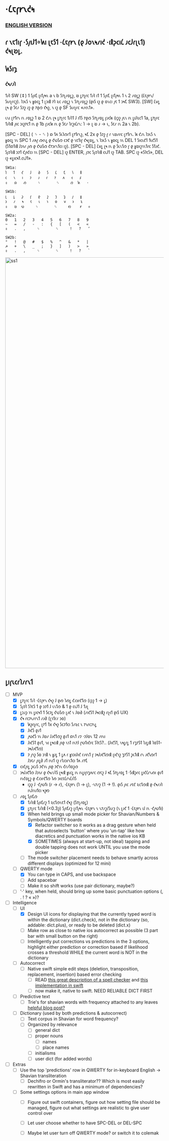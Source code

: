 # ·𐑖𐑱𐑝𐑾𐑯𐑒𐑰
### [ENGLISH VERSION](https://github.com/mindcat/ShavianKey/blob/main/README-en.md)
## 𐑩 𐑯𐑱𐑑𐑦𐑝 ·𐑕𐑢𐑦𐑓𐑑⸰⁠⁠𐑿𐑦 𐑚𐑱𐑕𐑑 ·𐑖𐑱𐑝𐑾𐑯 (𐑞 𐑓𐑴𐑯𐑰𐑥𐑦𐑒 ·𐑦𐑙𐑜𐑤𐑦𐑖 𐑨𐑤𐑓𐑩𐑚𐑧𐑑) 𐑒𐑰𐑚𐑹𐑛.

## 𐑿𐑕𐑦𐑡

### 𐑒𐑰𐑥𐑨𐑐
𐑑𐑨𐑐 SW (⇕) 𐑑 𐑕𐑢𐑦𐑗 𐑚𐑦𐑑𐑢𐑰𐑯 a 𐑯 b 𐑕𐑳𐑚𐑥𐑴𐑛𐑟, 𐑹 𐑛𐑳𐑚𐑩𐑤 𐑑𐑨𐑐 𐑦𐑑 𐑑 𐑕𐑢𐑦𐑗 𐑚𐑦𐑑𐑢𐑰𐑯 1 𐑯 2 𐑥𐑴𐑛𐑟 (𐑖𐑱𐑝𐑾𐑯/𐑕𐑦𐑥𐑚𐑩𐑤𐑟). 𐑐𐑮𐑧𐑕 𐑯 𐑣𐑴𐑤𐑛 𐑑 𐑚𐑮𐑦𐑙 𐑳𐑐 𐑷𐑤 𐑥𐑴𐑛𐑟 𐑯 𐑕𐑳𐑚𐑥𐑴𐑛𐑟 (𐑞𐑦𐑕 𐑦𐑟 𐑞 𐑴𐑯𐑤𐑦 𐑢𐑱 𐑑 𐑮𐑰𐑗 SW3). [SW] 𐑖𐑫𐑛 𐑚𐑰 𐑞 𐑕𐑱𐑥 𐑕𐑲𐑟 𐑨𐑟 𐑞 𐑳𐑞𐑼 𐑒𐑰𐑟, 𐑯 𐑦𐑟 𐑞 SF 𐑕𐑦𐑥𐑚𐑩𐑤 «𐑥𐑬𐑯𐑑».

𐑧𐑯𐑦 𐑚𐑳𐑑𐑩𐑯 𐑦𐑯 𐑥𐑴𐑛𐑟 1 𐑹 2 𐑒𐑨𐑯 𐑚𐑰 𐑛𐑳𐑚𐑩𐑤 𐑑𐑨𐑐𐑑 𐑓 𐑦𐑑𐑕 𐑳𐑞𐑼 𐑕𐑳𐑚𐑥𐑴𐑛 𐑝𐑨𐑤𐑿 (𐑦𐑜𐑟 𐑢𐑧𐑯 𐑦𐑯 𐑛𐑦𐑓𐑷𐑤𐑑 1a, 𐑛𐑳𐑚𐑩𐑤 𐑑𐑨𐑐𐑦𐑙 𐑢𐑦𐑤 𐑮𐑦𐑟𐑳𐑤𐑑 𐑦𐑯 𐑞 1b 𐑝𐑨𐑤𐑿 𐑦𐑯 𐑞 𐑕𐑱𐑥 𐑐𐑩𐑟𐑦𐑖𐑩𐑯: 𐑐 -> 𐑚 𐑹 𐑨 -> 𐑧, 𐑕𐑱𐑥 𐑦𐑯 2a 𐑯 2b).

[SPC - DEL] ( ␠ - ␈ ) 𐑸 𐑑𐑵 𐑕𐑧𐑐𐑼𐑩𐑑 𐑚𐑳𐑑𐑩𐑯𐑟, 𐑰𐑗 2x 𐑞 𐑕𐑲𐑟 𐑝 𐑩 𐑯𐑹𐑥𐑩𐑤 𐑚𐑳𐑑𐑩𐑯. 𐑿 𐑒𐑨𐑯 𐑐𐑮𐑧𐑕 𐑯 𐑣𐑴𐑤𐑛 𐑪𐑯 SPC 𐑑 𐑥𐑵𐑝 𐑼𐑬𐑯𐑛 𐑞 𐑒𐑻𐑕𐑼 𐑤𐑲𐑒 𐑞 𐑯𐑱𐑑𐑦𐑝 𐑒𐑰𐑚𐑹𐑛, 𐑯 𐑐𐑮𐑧𐑕 𐑯 𐑣𐑴𐑤𐑛 𐑪𐑯 DEL 𐑑 𐑕𐑦𐑤𐑧𐑒𐑑 𐑑𐑧𐑒𐑕𐑑 (𐑕𐑑𐑸𐑑𐑦𐑙 𐑓𐑮𐑪𐑥 𐑢𐑺 𐑞 𐑒𐑻𐑕𐑼 𐑒𐑳𐑮𐑩𐑯𐑑𐑤𐑦 𐑦𐑟). [SPC - DEL] 𐑖𐑫𐑛 𐑚𐑰 𐑦𐑯 𐑞 𐑕𐑧𐑯𐑑𐑼 𐑝 𐑞 𐑣𐑹𐑦𐑟𐑪𐑯𐑑𐑩𐑤 𐑕𐑑𐑨𐑒. 𐑕𐑢𐑲𐑐𐑦𐑙 𐑮𐑲𐑑 𐑒𐑢𐑦𐑒𐑤𐑦 𐑪𐑯 [SPC - DEL] 𐑦𐑟 ENTER, 𐑢𐑲𐑤 𐑕𐑢𐑲𐑐𐑦𐑙 𐑤𐑧𐑓𐑑 𐑦𐑟 TAB. SPC 𐑦𐑟 «𐑕𐑐𐑱𐑕», DEL 𐑦𐑟 «𐑛𐑦𐑤𐑰𐑑.𐑤𐑧𐑓𐑑».

```
SW1a:
𐑐	𐑑	𐑒	𐑓	𐑔	𐑕	𐑖	𐑗	𐑘	𐑙
𐑤	𐑯	𐑦	𐑲	𐑨	𐑩	𐑳	𐑵	𐑬	𐑭
⇕	𐑸	𐑺     ␠       ␈     𐑼  𐑿   ·

SW1b:
𐑚	𐑛	𐑜	𐑝	𐑞	𐑟	𐑠	𐑡	𐑢	𐑣
𐑮	𐑥	𐑰	𐑱	𐑧	𐑪	𐑴	𐑫	𐑶	𐑷
⇕   𐑹  𐑻     ␠       ␈     𐑽	𐑾	⸰⁠⁠

SW2a:
0	1	2	3	4	5	6	7	8	9
~	=	/	-	:	{	[	(	<	«
⇕	.	,     ␠       ␈     !	?	‘

SW2b:
°	!	@	#	$	%	^	&	*	|
☭	+	\	_	;	}	]	)	>	»
⇕	.	,     ␠       ␈     !	?	`
```

<img width="679" height="1306" alt="ss1" src="https://github.com/user-attachments/assets/08fe686d-9919-4b01-81be-b54acf750e70" />

## 𐑛𐑦𐑝𐑧𐑤𐑩𐑐𐑥𐑩𐑯𐑑
- [ ] MVP
  - [x] 𐑛𐑳𐑚𐑩𐑤 𐑑𐑨𐑐 ·𐑖𐑱𐑝𐑾𐑯 𐑒𐑰𐑟 𐑓 𐑞𐑺 𐑐𐑺𐑛 𐑒𐑨𐑮𐑩𐑒𐑑𐑼 (𐑦𐑜𐑟 𐑑 -> 𐑛)
  - [x] 𐑕𐑢𐑲𐑐 𐑕𐑐𐑱𐑕 𐑑 𐑞 𐑮𐑲𐑑 𐑓 𐑧𐑯𐑑𐑼 & 𐑑 𐑞 𐑤𐑧𐑓𐑑 𐑓 𐑑𐑨𐑚
  - [x] 𐑛𐑮𐑨𐑜 𐑪𐑯 𐑛𐑦𐑤𐑰𐑑 𐑑 𐑕𐑤𐑲𐑛 𐑒𐑻𐑕𐑼 𐑚𐑨𐑒 𐑯 𐑓𐑹𐑔 (𐑥𐑦𐑒𐑕𐑑 𐑓𐑰𐑤𐑦𐑙𐑟 𐑩𐑚𐑬𐑑 𐑞𐑦𐑕 UX)
  - [x] 𐑒𐑰 𐑩𐑤𐑲𐑯𐑥𐑩𐑯𐑑 𐑥𐑨𐑔 (𐑚𐑪𐑑𐑩𐑥 𐑮𐑴)
    - [x] 𐑿𐑟𐑩𐑚𐑩𐑤, 𐑚𐑳𐑑 1x 𐑒𐑰𐑟 𐑕𐑤𐑲𐑑𐑤𐑦 𐑕𐑥𐑷𐑤 𐑯 𐑳𐑯𐑩𐑤𐑲𐑯𐑛
    - [x] 𐑓𐑦𐑒𐑕 𐑞𐑨𐑑
    - [x] 𐑢𐑻𐑒𐑕 𐑪𐑯 𐑓𐑹𐑥 𐑓𐑨𐑒𐑑𐑼𐑟 𐑞𐑨𐑑 𐑸𐑯𐑑 𐑥𐑲 ·𐑲𐑓𐑴𐑯 12 𐑥𐑦𐑯𐑦
    - [x] 𐑓𐑦𐑒𐑕𐑑 𐑞𐑨𐑑, 𐑯𐑬 𐑛𐑰𐑤𐑦𐑙 𐑢𐑦𐑞 𐑯𐑪𐑑 𐑦𐑯𐑳𐑓 𐑝𐑻𐑑𐑦𐑒𐑩𐑤 𐑕𐑐𐑱𐑕?.. (𐑓𐑦𐑒𐑕𐑑, 𐑯𐑰𐑛𐑩𐑛 𐑑 𐑩𐑡𐑳𐑕𐑑 𐑐𐑨𐑛𐑦𐑙 𐑐𐑴𐑕𐑑-𐑮𐑰𐑓𐑨𐑒𐑑𐑼)
    - [x] 𐑲 𐑢𐑪𐑟 𐑕𐑴 𐑮𐑪𐑙 𐑯 𐑣𐑨𐑛 𐑑 𐑛𐑵 𐑩 𐑣𐑪𐑮𐑦𐑓𐑦𐑒 𐑩𐑥𐑬𐑯𐑑 𐑝 𐑮𐑰𐑓𐑨𐑒𐑑𐑼𐑦𐑙 𐑚𐑦𐑒𐑪𐑟 𐑡𐑳𐑕𐑑 𐑜𐑧𐑑𐑦𐑙 𐑩𐑯 𐑨𐑒𐑘𐑼𐑩𐑑 𐑓𐑮𐑱𐑥 𐑢𐑦𐑛𐑔 𐑨𐑑 𐑦𐑯𐑦𐑑 𐑦𐑟 𐑩𐑐𐑨𐑮𐑩𐑯𐑑𐑤𐑦 𐑑𐑵 𐑥𐑳𐑗
  - [x] 𐑤𐑦𐑒𐑢𐑦𐑛 𐑜𐑤𐑨𐑕 𐑲𐑒𐑪𐑯 𐑢𐑦𐑞 𐑲𐑒𐑪𐑯 𐑒𐑩𐑥𐑐𐑴𐑟𐑼
  - [ ] 𐑮𐑰𐑓𐑨𐑒𐑑𐑼 𐑓𐑮𐑪𐑥 𐑞 𐑒𐑰𐑥𐑨𐑐𐑕 𐑚𐑰𐑦𐑙 𐑣𐑧𐑤𐑛 𐑦𐑯 𐑦𐑯𐑛𐑦𐑝𐑦𐑡𐑵𐑩𐑤 𐑼𐑱𐑟 𐑓 𐑰𐑗 𐑕𐑳𐑚𐑥𐑴𐑛 𐑑 ·𐑕𐑦𐑙𐑜𐑩𐑤 𐑛𐑦𐑒𐑖𐑩𐑯𐑺𐑦 𐑞𐑨𐑑 𐑦𐑯𐑒𐑴𐑛𐑟 𐑞 𐑒𐑨𐑮𐑩𐑒𐑑𐑼 𐑐𐑺 𐑮𐑦𐑤𐑱𐑖𐑩𐑯𐑖𐑦𐑐𐑕
    - 𐑦𐑜𐑟 𐑓 ·𐑒𐑢𐑻𐑑𐑦 (𐑩 -> 𐑩), ·𐑖𐑱𐑝𐑾𐑯 (𐑐 -> 𐑚), ·𐑯𐑳𐑥𐑟 (1 -> !). 𐑞𐑦𐑕 𐑢𐑦𐑤 𐑥𐑱𐑒 𐑷𐑤𐑑𐑼𐑦𐑙 𐑞 𐑒𐑰𐑥𐑨𐑐 𐑦𐑯𐑓𐑦𐑯𐑦𐑑𐑤𐑦 𐑰𐑟𐑽
  - [ ] 𐑥𐑴𐑛 𐑕𐑢𐑦𐑗𐑼
    - [x] 𐑑𐑨𐑐𐑦𐑙 𐑕𐑢𐑦𐑗𐑩𐑟 𐑑 𐑷𐑤𐑑𐑼𐑯𐑱𐑑 𐑒𐑰𐑟 (𐑕𐑳𐑚𐑥𐑴𐑛)
    - [x] 𐑛𐑳𐑚𐑩𐑤 𐑑𐑨𐑐𐑦𐑙 (<0.3𐑟) 𐑕𐑢𐑦𐑗𐑩𐑟 𐑚𐑦𐑑𐑢𐑰𐑯 ·𐑖𐑱𐑝𐑾𐑯 𐑯 𐑯𐑳𐑥𐑟/𐑕𐑦𐑥𐑟 (𐑯 𐑚𐑨𐑒 𐑑 ·𐑖𐑱𐑝𐑾𐑯 𐑦𐑓 𐑦𐑯 ·𐑒𐑢𐑻𐑑𐑦)
    - [x] When held brings up small mode picker for Shavian/Numbers & Symbols/QWERTY boards
      - [x] Refactor switcher so it works as a drag gesture when held that autoselects 'button'
            where you 'un-tap' like how diacretics and punctuation works in the native ios KB
      - [x] SOMETIMES (always at start-up, not ideal) tapping and double tapping does not work UNTIL you use the mode picker
    - [ ] The mode switcher placement needs to behave smartly across different displays (optimized for 12 mini)
  - [ ] QWERTY mode
    - [x] You can type in CAPS, and use backspace
    - [ ] Add spacebar
    - [ ] Make it so shift works (use pair dictionary, maybe?)
  - [ ] '·' key, when held, should bring up some basic punctuation options (, . ! ? « »)?
- [ ] Intelligence
  - [ ] UI
    - [x] Design UI icons for displaying that the currently typed word is within the dictionary (dict.check), not in the dictionary (so, addable: dict.plus), or ready to be deleted (dict.x)
    - [ ] Make row as close to native ios autocorrect as possible (3 part bar with small button on the right)
    - [ ] Intelligently put corrections vs predictions in the 3 options, highlight either prediction or correction based if likelihood crosses a threshold WHILE the current word is NOT in the dictionary
  - [ ] Autocorrect
    - [ ] Native swift simple edit steps (deletion, transposition, replacement, insertion) based error checking
      - [ ] READ [this great description of a spell checker](https://www.norvig.com/spell-correct.html) and [this implementation in swift](https://airspeedvelocity.net/2015/05/02/spelling/)
      - [ ] now make it, native to swift. NEED RELIABLE DICT FIRST
  - [ ] Predictive text
    - [ ] Trie's for shavian words with frequency attached to any leaves [helpful blog post?](https://holyswift.app/trie-in-swift-autocorrect-data-structure-now-you-know-what-to-blame/)
  - [ ] Dictionary (used by both predictions & autocorrect)
    - [ ] Text corpus in Shavian for word frequency?
    - [ ] Organized by relevance
      - [ ] general dict
      - [ ] proper nouns
        - [ ] names
        - [ ] place names
      - [ ] initialisms
      - [ ] user dict (for added words)
- [ ] Extras
  - [ ] Use the top 'predictions' row in QWERTY for in-keyboard English -> Shavian transliteration
    - [ ] Dechifro or Ormin's transliterator?? Which is most easily rewritten in Swift and has a minimum of dependencies?
  - [ ] Some settings options in main app window
    - [ ] Figure out swift containers, figure out how setting file should be managed, figure out what settings are realistic to give user control over
    - [ ] Let user choose whether to have SPC-DEL or DEL-SPC      
    - [ ] Maybe let user turn off QWERTY mode? or switch it to colemak




